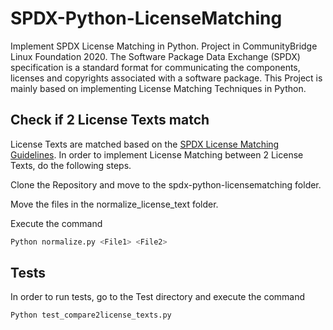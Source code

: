 # SPDX-Python-LicenseMatching
Implement SPDX License Matching in Python. Project in CommunityBridge Linux Foundation 2020. 
The Software Package Data Exchange (SPDX) specification is a standard format for communicating the components, licenses and copyrights associated with a software package. This Project is mainly based on implementing License Matching Techniques in Python. 

## Check if 2 License Texts match
License Texts are matched based on the [SPDX License Matching Guidelines](https://spdx.dev/license-list/matching-guidelines/). In order to implement License Matching between 2 License Texts, do the following steps.

Clone the Repository and move to the spdx-python-licensematching folder.

Move the files in the normalize_license_text folder.

Execute the command 
```bash
Python normalize.py <File1> <File2>
```

## Tests

In order to run tests, go to the Test directory and execute the command
```python
Python test_compare2license_texts.py
```

